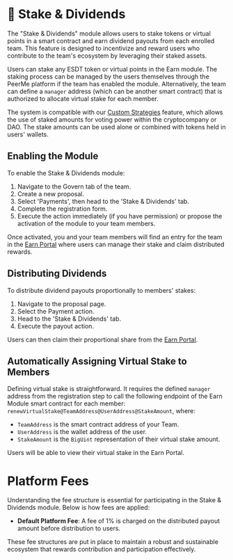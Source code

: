 # 💸 Stake & Dividends

The "Stake & Dividends" module allows users to stake tokens or virtual points in a smart contract and earn dividend payouts from each enrolled team. This feature is designed to incentivize and reward users who contribute to the team's ecosystem by leveraging their staked assets.

Users can stake any ESDT token or virtual points in the Earn module. The staking process can be managed by the users themselves through the PeerMe platform if the team has enabled the module. Alternatively, the team can define a `manager` address (which can be another smart contract) that is authorized to allocate virtual stake for each member.

The system is compatible with our [Custom Strategies](/teams/plugging.md) feature, which allows the use of staked amounts for voting power within the cryptocompany or DAO. The stake amounts can be used alone or combined with tokens held in users' wallets.

## Enabling the Module

To enable the Stake & Dividends module:

1. Navigate to the Govern tab of the team.
2. Create a new proposal.
3. Select 'Payments', then head to the 'Stake & Dividends' tab.
4. Complete the registration form.
5. Execute the action immediately (if you have permission) or propose the activation of the module to your team members.

Once activated, you and your team members will find an entry for the team in the [Earn Portal](https://peerme.io/earn) where users can manage their stake and claim distributed rewards.

## Distributing Dividends

To distribute dividend payouts proportionally to members' stakes:

1. Navigate to the proposal page.
2. Select the Payment action.
3. Head to the 'Stake & Dividends' tab.
4. Execute the payout action.

Users can then claim their proportional share from the [Earn Portal](https://peerme.io/earn).

## Automatically Assigning Virtual Stake to Members

Defining virtual stake is straightforward. It requires the defined `manager` address from the registration step to call the following endpoint of the Earn Module smart contract for each member: `renewVirtualStake@TeamAddress@UserAddress@StakeAmount`, where:

- `TeamAddress` is the smart contract address of your Team.
- `UserAddress` is the wallet address of the user.
- `StakeAmount` is the `BigUint` representation of their virtual stake amount.

Users will be able to view their virtual stake in the Earn Portal.

# Platform Fees

Understanding the fee structure is essential for participating in the Stake & Dividends module. Below is how fees are applied:

- **Default Platform Fee**: A fee of 1% is charged on the distributed payout amount before distribution to users.

These fee structures are put in place to maintain a robust and sustainable ecosystem that rewards contribution and participation effectively.
